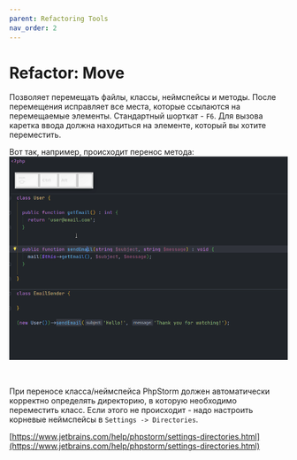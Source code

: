 ```yaml
---
parent: Refactoring Tools
nav_order: 2
---
```


# Refactor: Move

Позволяет перемещать файлы, классы, неймспейсы и методы. После перемещения исправляет все места, которые ссылаются на перемещаемые элементы. Стандартный шорткат - `F6`. Для вызова каретка ввода должна находиться на элементе, который вы хотите переместить.

Вот так, например, происходит перенос метода:<br>
![Move method example](assets/MoveMethodExample.gif)

<br/>

При переносе класса/неймспейса PhpStorm должен автоматически корректно определять директорию, в которую необходимо переместить класс. Если этого не происходит - надо настроить корневые неймспейсы в `Settings -> Directories`.

[https://www.jetbrains.com/help/phpstorm/settings-directories.html](https://www.jetbrains.com/help/phpstorm/settings-directories.html)
